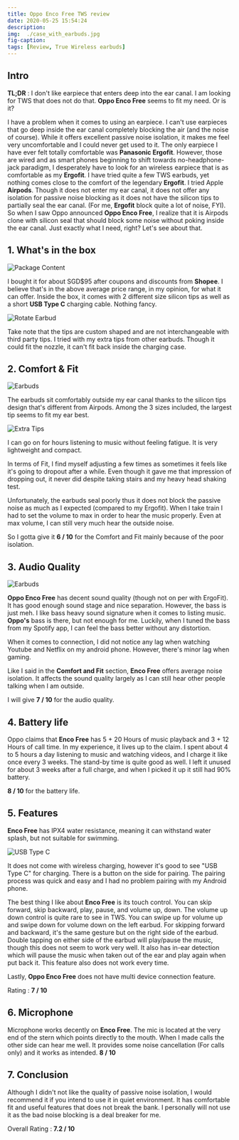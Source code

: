 ```yaml
---
title: Oppo Enco Free TWS review
date: 2020-05-25 15:54:24
description: 
img:  ./case_with_earbuds.jpg
fig-caption: 
tags: [Review, True Wireless earbuds]
---
```


## Intro

**TL;DR** : I don't like earpiece that enters deep into the ear canal. I am looking for TWS that does not do that. **Oppo Enco Free** seems to fit my need. Or is it?

I have a problem when it comes to using an earpiece. I can't use earpieces that go deep inside the ear canal completely blocking the air (and the noise of course). While it offers excellent passive noise isolation, it makes me feel very uncomfortable and I could never get used to it. The only earpiece I have ever felt totally comfortable was **Panasonic Ergofit**. However, those are wired and as smart phones beginning to shift towards no-headphone-jack paradigm, I desperately have to look for an wireless earpiece that is as comfortable as my **Ergofit**. I have tried quite a few TWS earbuds, yet nothing comes close to the comfort of the legendary **Ergofit**. I tried Apple **Airpods**. Though it does not enter my ear canal, it does not offer any isolation for passive noise blocking as it does not have the silicon tips to partially seal the ear canal. (For me, **Ergofit** block quite a lot of noise, FYI). So when I saw Oppo announced **Oppo Enco Free**, I realize that it is Airpods clone with silicon seal that should block some noise without poking inside the ear canal. Just exactly what I need, right? Let's see about that.

## 1. What's in the box

![Package Content](./package_content.jpg)

I bought it for about SGD$95 after coupons and discounts from **Shopee**. I believe that's in the above average price range, in my opinion, for what it can offer. Inside the box, it comes with 2 different size silicon tips as well as a short **USB Type C** charging cable. Nothing fancy.

![Rotate Earbud](./rotate_earbud.gif)

Take note that the tips are custom shaped and are not interchangeable with third party tips. I tried with my extra tips from other earbuds. Though it could fit the nozzle, it can't fit back inside the charging case.

## 2. Comfort & Fit

![Earbuds](./earbuds.jpg)

The earbuds sit comfortably outside my ear canal thanks to the silicon tips design that's different from Airpods. Among the 3 sizes included, the largest tip seems to fit my ear best.

![Extra Tips](./extra_tips.jpg)

I can go on for hours listening to music without feeling fatigue. It is very lightweight and compact.

In terms of Fit, I find myself adjusting a few times as sometimes it feels like it's going to dropout after a while. Even though it gave me that impression of dropping out, it never did despite taking stairs and my heavy head shaking test.

Unfortunately, the earbuds seal poorly thus it does not block the passive noise as much as I expected (compared to my Ergofit). When I take train I had to set the volume to max in order to hear the music properly. Even at max volume, I can still very much hear the outside noise.

So I gotta give it **6 / 10** for the Comfort and Fit mainly because of the poor isolation.

## 3. Audio Quality

![Earbuds](./earbuds.jpg)

**Oppo Enco Free** has decent sound quality (though not on per with ErgoFit). It has good enough sound stage and nice separation. However, the bass is just meh. I like bass heavy sound signature when it comes to listing music. **Oppo's** bass is there, but not enough for me. Luckily, when I tuned the bass from my Spotify app, I can feel the bass better without any distortion.

When it comes to connection, I did not notice any lag when watching Youtube and Netflix on my android phone. However, there's minor lag when gaming.

Like I said in the **Comfort and Fit** section, **Enco Free** offers average noise isolation. It affects the sound quality largely as I can still hear other people talking when I am outside.

I will give **7 / 10** for the audio quality.

## 4. Battery life

Oppo claims that **Enco Free** has 5 + 20 Hours of music playback and 3 + 12 Hours of call time. In my experience, it lives up to the claim. I spent about 4 to 5 hours a day listening to music and watching videos, and I charge it like once every 3 weeks. The stand-by time is quite good as well. I left it unused for about 3 weeks after a full charge, and when I picked it up it still had 90% battery.

**8 / 10** for the battery life.

## 5. Features

**Enco Free** has IPX4 water resistance, meaning it can withstand water splash, but not suitable for swimming.

![USB Type C](./usb_type_c.jpg)

It does not come with wireless charging, however it's good to see "USB Type C" for charging. There is a button on the side for pairing. The pairing process was quick and easy and I had no problem pairing with my Android phone.

The best thing I like about **Enco Free** is its touch control. You can skip forward, skip backward, play, pause, and volume up, down. The volume up down control is quite rare to see in TWS. You can swipe up for volume up and swipe down for volume down on the left earbud. For skipping forward and backward, it's the same gesture but on the right side of the earbud. Double tapping on either side of the earbud will play/pause the music, though this does not seem to work very well. It also has in-ear detection which will pause the music when taken out of the ear and play again when put back it. This feature also does not work every time.

Lastly, **Oppo Enco Free** does not have multi device connection feature.

Rating : **7 / 10**

## 6. Microphone

Microphone works decently on **Enco Free**. The mic is located at the very end of the stern which points directly to the mouth. When I made calls the other side can hear me well. It provides some noise cancellation (For calls only) and it works as intended. **8 / 10**

## 7. Conclusion

Although I didn't not like the quality of passive noise isolation, I would recommend it if you intend to use it in quiet environment. It has comfortable fit and useful features that does not break the bank. I personally will not use it as the bad noise blocking is a deal breaker for me.

Overall Rating : **7.2 / 10**
